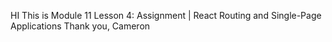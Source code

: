 HI This is Module 11 Lesson 4: Assignment | React Routing and Single-Page Applications Thank you, Cameron
